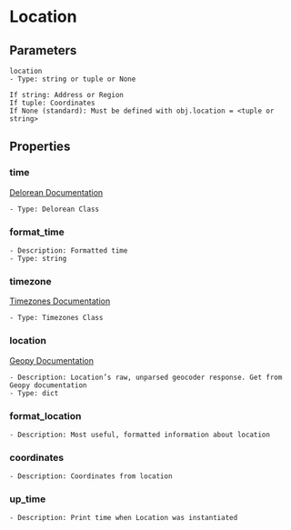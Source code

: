 # Location
## Parameters
```
location
- Type: string or tuple or None

If string: Address or Region
If tuple: Coordinates
If None (standard): Must be defined with obj.location = <tuple or string>
```

## Properties
### time
[Delorean Documentation](https://delorean.readthedocs.io/en/latest/quickstart.html#)
```
- Type: Delorean Class
```

### format_time
```
- Description: Formatted time
- Type: string
```

### timezone
[Timezones Documentation](https://github.com/sourcerer0/geolocation/blob/master/docs/timezones.md)
```
- Type: Timezones Class
```

### location
[Geopy Documentation](https://geopy.readthedocs.io/en/stable/#geopy.location.Location)
```
- Description: Location’s raw, unparsed geocoder response. Get from Geopy documentation
- Type: dict
```

### format_location
```
- Description: Most useful, formatted information about location
```

### coordinates
```
- Description: Coordinates from location
```

### up_time
```
- Description: Print time when Location was instantiated
```
